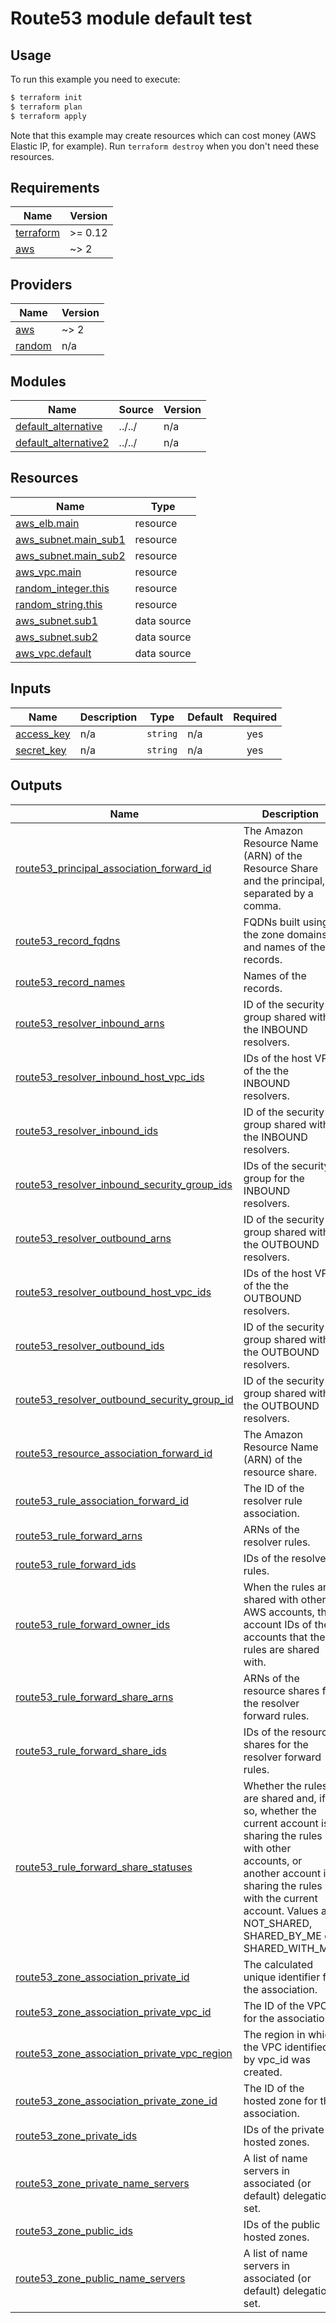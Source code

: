 # Route53 module default test

## Usage

To run this example you need to execute:

```bash
$ terraform init
$ terraform plan
$ terraform apply
```

Note that this example may create resources which can cost money (AWS Elastic IP, for example). Run `terraform destroy` when you don't need these resources.

<!-- BEGINNING OF PRE-COMMIT-TERRAFORM DOCS HOOK -->
## Requirements

| Name | Version |
|------|---------|
| <a name="requirement_terraform"></a> [terraform](#requirement\_terraform) | >= 0.12 |
| <a name="requirement_aws"></a> [aws](#requirement\_aws) | ~> 2 |

## Providers

| Name | Version |
|------|---------|
| <a name="provider_aws"></a> [aws](#provider\_aws) | ~> 2 |
| <a name="provider_random"></a> [random](#provider\_random) | n/a |

## Modules

| Name | Source | Version |
|------|--------|---------|
| <a name="module_default_alternative"></a> [default\_alternative](#module\_default\_alternative) | ../../ | n/a |
| <a name="module_default_alternative2"></a> [default\_alternative2](#module\_default\_alternative2) | ../../ | n/a |

## Resources

| Name | Type |
|------|------|
| [aws_elb.main](https://registry.terraform.io/providers/hashicorp/aws/latest/docs/resources/elb) | resource |
| [aws_subnet.main_sub1](https://registry.terraform.io/providers/hashicorp/aws/latest/docs/resources/subnet) | resource |
| [aws_subnet.main_sub2](https://registry.terraform.io/providers/hashicorp/aws/latest/docs/resources/subnet) | resource |
| [aws_vpc.main](https://registry.terraform.io/providers/hashicorp/aws/latest/docs/resources/vpc) | resource |
| [random_integer.this](https://registry.terraform.io/providers/hashicorp/random/latest/docs/resources/integer) | resource |
| [random_string.this](https://registry.terraform.io/providers/hashicorp/random/latest/docs/resources/string) | resource |
| [aws_subnet.sub1](https://registry.terraform.io/providers/hashicorp/aws/latest/docs/data-sources/subnet) | data source |
| [aws_subnet.sub2](https://registry.terraform.io/providers/hashicorp/aws/latest/docs/data-sources/subnet) | data source |
| [aws_vpc.default](https://registry.terraform.io/providers/hashicorp/aws/latest/docs/data-sources/vpc) | data source |

## Inputs

| Name | Description | Type | Default | Required |
|------|-------------|------|---------|:--------:|
| <a name="input_access_key"></a> [access\_key](#input\_access\_key) | n/a | `string` | n/a | yes |
| <a name="input_secret_key"></a> [secret\_key](#input\_secret\_key) | n/a | `string` | n/a | yes |

## Outputs

| Name | Description |
|------|-------------|
| <a name="output_route53_principal_association_forward_id"></a> [route53\_principal\_association\_forward\_id](#output\_route53\_principal\_association\_forward\_id) | The Amazon Resource Name (ARN) of the Resource Share and the principal, separated by a comma. |
| <a name="output_route53_record_fqdns"></a> [route53\_record\_fqdns](#output\_route53\_record\_fqdns) | FQDNs built using the zone domains and names of the records. |
| <a name="output_route53_record_names"></a> [route53\_record\_names](#output\_route53\_record\_names) | Names of the records. |
| <a name="output_route53_resolver_inbound_arns"></a> [route53\_resolver\_inbound\_arns](#output\_route53\_resolver\_inbound\_arns) | ID of the security group shared with the INBOUND resolvers. |
| <a name="output_route53_resolver_inbound_host_vpc_ids"></a> [route53\_resolver\_inbound\_host\_vpc\_ids](#output\_route53\_resolver\_inbound\_host\_vpc\_ids) | IDs of the host VPC of the the INBOUND resolvers. |
| <a name="output_route53_resolver_inbound_ids"></a> [route53\_resolver\_inbound\_ids](#output\_route53\_resolver\_inbound\_ids) | ID of the security group shared with the INBOUND resolvers. |
| <a name="output_route53_resolver_inbound_security_group_ids"></a> [route53\_resolver\_inbound\_security\_group\_ids](#output\_route53\_resolver\_inbound\_security\_group\_ids) | IDs of the security group for the INBOUND resolvers. |
| <a name="output_route53_resolver_outbound_arns"></a> [route53\_resolver\_outbound\_arns](#output\_route53\_resolver\_outbound\_arns) | ID of the security group shared with the OUTBOUND resolvers. |
| <a name="output_route53_resolver_outbound_host_vpc_ids"></a> [route53\_resolver\_outbound\_host\_vpc\_ids](#output\_route53\_resolver\_outbound\_host\_vpc\_ids) | IDs of the host VPC of the the OUTBOUND resolvers. |
| <a name="output_route53_resolver_outbound_ids"></a> [route53\_resolver\_outbound\_ids](#output\_route53\_resolver\_outbound\_ids) | ID of the security group shared with the OUTBOUND resolvers. |
| <a name="output_route53_resolver_outbound_security_group_id"></a> [route53\_resolver\_outbound\_security\_group\_id](#output\_route53\_resolver\_outbound\_security\_group\_id) | ID of the security group shared with the OUTBOUND resolvers. |
| <a name="output_route53_resource_association_forward_id"></a> [route53\_resource\_association\_forward\_id](#output\_route53\_resource\_association\_forward\_id) | The Amazon Resource Name (ARN) of the resource share. |
| <a name="output_route53_rule_association_forward_id"></a> [route53\_rule\_association\_forward\_id](#output\_route53\_rule\_association\_forward\_id) | The ID of the resolver rule association. |
| <a name="output_route53_rule_forward_arns"></a> [route53\_rule\_forward\_arns](#output\_route53\_rule\_forward\_arns) | ARNs of the resolver rules. |
| <a name="output_route53_rule_forward_ids"></a> [route53\_rule\_forward\_ids](#output\_route53\_rule\_forward\_ids) | IDs of the resolver rules. |
| <a name="output_route53_rule_forward_owner_ids"></a> [route53\_rule\_forward\_owner\_ids](#output\_route53\_rule\_forward\_owner\_ids) | When the rules are shared with other AWS accounts, the account IDs of the accounts that the rules are shared with. |
| <a name="output_route53_rule_forward_share_arns"></a> [route53\_rule\_forward\_share\_arns](#output\_route53\_rule\_forward\_share\_arns) | ARNs of the resource shares for the resolver forward rules. |
| <a name="output_route53_rule_forward_share_ids"></a> [route53\_rule\_forward\_share\_ids](#output\_route53\_rule\_forward\_share\_ids) | IDs of the resource shares for the resolver forward rules. |
| <a name="output_route53_rule_forward_share_statuses"></a> [route53\_rule\_forward\_share\_statuses](#output\_route53\_rule\_forward\_share\_statuses) | Whether the rules are shared and, if so, whether the current account is sharing the rules with other accounts, or another account is sharing the rules with the current account. Values are NOT\_SHARED, SHARED\_BY\_ME or SHARED\_WITH\_ME. |
| <a name="output_route53_zone_association_private_id"></a> [route53\_zone\_association\_private\_id](#output\_route53\_zone\_association\_private\_id) | The calculated unique identifier for the association. |
| <a name="output_route53_zone_association_private_vpc_id"></a> [route53\_zone\_association\_private\_vpc\_id](#output\_route53\_zone\_association\_private\_vpc\_id) | The ID of the VPC for the association. |
| <a name="output_route53_zone_association_private_vpc_region"></a> [route53\_zone\_association\_private\_vpc\_region](#output\_route53\_zone\_association\_private\_vpc\_region) | The region in which the VPC identified by vpc\_id was created. |
| <a name="output_route53_zone_association_private_zone_id"></a> [route53\_zone\_association\_private\_zone\_id](#output\_route53\_zone\_association\_private\_zone\_id) | The ID of the hosted zone for the association. |
| <a name="output_route53_zone_private_ids"></a> [route53\_zone\_private\_ids](#output\_route53\_zone\_private\_ids) | IDs of the private hosted zones. |
| <a name="output_route53_zone_private_name_servers"></a> [route53\_zone\_private\_name\_servers](#output\_route53\_zone\_private\_name\_servers) | A list of name servers in associated (or default) delegation set. |
| <a name="output_route53_zone_public_ids"></a> [route53\_zone\_public\_ids](#output\_route53\_zone\_public\_ids) | IDs of the public hosted zones. |
| <a name="output_route53_zone_public_name_servers"></a> [route53\_zone\_public\_name\_servers](#output\_route53\_zone\_public\_name\_servers) | A list of name servers in associated (or default) delegation set. |
<!-- END OF PRE-COMMIT-TERRAFORM DOCS HOOK -->

